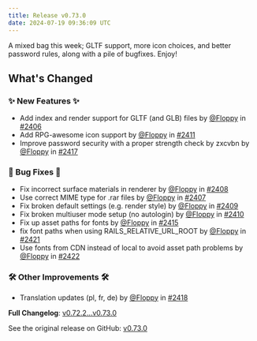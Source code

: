 ```yaml
---
title: Release v0.73.0
date: 2024-07-19 09:36:09 UTC
---
```

A mixed bag this week; GLTF support, more icon choices, and better password rules, along with a pile of bugfixes. Enjoy!

<!-- Release notes generated using configuration in .github/release.yml at main -->

## What's Changed
### ✨ New Features ✨
* Add index and render support for GLTF (and GLB) files by [@Floppy](https://github.com/Floppy) in [#2406](https://github.com/manyfold3d/manyfold/pull/2406)
* Add RPG-awesome icon support by [@Floppy](https://github.com/Floppy) in [#2411](https://github.com/manyfold3d/manyfold/pull/2411)
* Improve password security with a proper strength check by zxcvbn by [@Floppy](https://github.com/Floppy) in [#2417](https://github.com/manyfold3d/manyfold/pull/2417)
### 🐛 Bug Fixes 🐛
* Fix incorrect surface materials in renderer by [@Floppy](https://github.com/Floppy) in [#2408](https://github.com/manyfold3d/manyfold/pull/2408)
* Use correct MIME type for .rar files by [@Floppy](https://github.com/Floppy) in [#2407](https://github.com/manyfold3d/manyfold/pull/2407)
* Fix broken default settings (e.g. render style) by [@Floppy](https://github.com/Floppy) in [#2409](https://github.com/manyfold3d/manyfold/pull/2409)
* Fix broken multiuser mode setup (no autologin) by [@Floppy](https://github.com/Floppy) in [#2410](https://github.com/manyfold3d/manyfold/pull/2410)
* Fix up asset paths for fonts by [@Floppy](https://github.com/Floppy) in [#2415](https://github.com/manyfold3d/manyfold/pull/2415)
* fix font paths when using RAILS_RELATIVE_URL_ROOT by [@Floppy](https://github.com/Floppy) in [#2421](https://github.com/manyfold3d/manyfold/pull/2421)
* Use fonts from CDN instead of local to avoid asset path problems by [@Floppy](https://github.com/Floppy) in [#2422](https://github.com/manyfold3d/manyfold/pull/2422)
### 🛠️ Other Improvements 🛠️
* Translation updates (pl, fr, de) by [@Floppy](https://github.com/Floppy) in [#2418](https://github.com/manyfold3d/manyfold/pull/2418)


**Full Changelog**: [v0.72.2...v0.73.0](https://github.com/manyfold3d/manyfold/compare/v0.72.2...v0.73.0)

See the original release on GitHub: [v0.73.0](https://github.com/manyfold3d/manyfold/releases/tag/v0.73.0)
